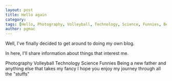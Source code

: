 ```yaml
---
layout: post
title: Hello again
category:
tags: [Hello, Photography, Volleyball, Technology, Science, Funnies, Being a new father, No Laughing Matter]
author: pgmac
---
```

Well, I've finally decided to get around to doing my own blog.

In here, I'll share information about things that interest me.

Photography
Volleyball
Technology
Science
Funnies
Being a new father
and anything else that takes my fancy
I hope you enjoy my journey through all the "stuffs"
